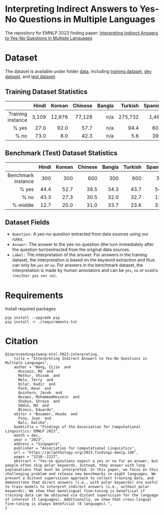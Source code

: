 # Interpreting Indirect Answers to Yes-No Questions in Multiple Languages
The repository for EMNLP 2023 finding paper: [Interpreting Indirect Answers to Yes-No Questions in Multiple Languages](https://aclanthology.org/2023.findings-emnlp.146/)

# Dataset 

The dataset is available under folder [data](https://github.com/wang-zijie/yn-question-multilingual/tree/main/data), including [training dataset](https://github.com/wang-zijie/yn-question-multilingual/tree/main/data/train_dataset), [dev dataset](https://github.com/wang-zijie/yn-question-multilingual/tree/main/data/test_dataset), and [test dataset](https://github.com/wang-zijie/yn-question-multilingual/tree/main/data/test_dataset).


## Training Dataset Statistics

|                   | Hindi | Korean | Chinese | Bangla | Turkish | Spanish | Nepali | Persian |
|------------------:| -----:| ------:|  ------:| ------:|  ------:|  ------:| ------:|  ------:|
| Training instance | 3,109 | 12,976 | 77,128  |   n/a  | 275,732 |  1,489  | n/a    |   n/a   |
|              % yes|  27.0 | 92.0   | 57.7    |   n/a  |   94.4  |    60.1 | n/a    |   n/a   |
|               % no|  73.0 |  8.0   | 42.3    |  n/a   |    5.6  |  39.1   |  n/a   |   n/a   |


## Benchmark (Test) Dataset Statistics
|                   | Hindi | Korean | Chinese | Bangla | Turkish | Spanish | Nepali | Persian |
|------------------:| -----:| ------:|  ------:| ------:|  ------:|  ------:| ------:|  ------:|
| Benchmark instance|  300  |   300  |    600  |   300  |   600   |   300   |   300  |   300   |
|              % yes|  44.4 |  52.7  | 38.5    |  34.3  |   43.7  |   54.2  |  46.7  |   46.7  |
|               % no|  43.3 |  27.3  | 30.5    |  32.0  |   32.7  |   12.0  |  36.3  |   32.0  |
|           % middle|  12.7 |  20.0  | 31.0    |  33.7  |   23.6  |   32.8  |  17.0  |   21.3  |


## Dataset Fields

* ```Question:``` A yes-no question extracted from data sources using our rules.
* ```Answer:``` The answer to the yes-no question (the turn immediately after the question turn)extracted from the original data sources.
* ```Label:``` The interpretation of the answer. For answers in the training dataset, the interpretation is based on the keyword extraction and thus can only be ```yes``` or ```no```. For answers in the benchmark dataset, the interpretation is made by human annotators and can be ```yes```, ```no``` or ```middle (neither yes nor no)```.
# Requirements

Install required packages
```
pip install --upgrade pip
pip install -r ./requirements.txt
```

# Citation

```
@inproceedings{wang-etal-2023-interpreting,
    title = "Interpreting Indirect Answers to Yes-No Questions in Multiple Languages",
    author = "Wang, Zijie  and
      Hossain, Md  and
      Mathur, Shivam  and
      Melo, Terry  and
      Ozler, Kadir  and
      Park, Keun  and
      Quintero, Jacob  and
      Rezaei, MohammadHossein  and
      Shakya, Shreya  and
      Uddin, Md  and
      Blanco, Eduardo",
    editor = "Bouamor, Houda  and
      Pino, Juan  and
      Bali, Kalika",
    booktitle = "Findings of the Association for Computational Linguistics: EMNLP 2023",
    month = dec,
    year = "2023",
    address = "Singapore",
    publisher = "Association for Computational Linguistics",
    url = "https://aclanthology.org/2023.findings-emnlp.146",
    pages = "2210--2227",
    abstract = "Yes-no questions expect a yes or no for an answer, but people often skip polar keywords. Instead, they answer with long explanations that must be interpreted. In this paper, we focus on this challenging problem and release new benchmarks in eight languages. We present a distant supervision approach to collect training data, and demonstrate that direct answers (i.e., with polar keywords) are useful to train models to interpret indirect answers (i.e., without polar keywords). We show that monolingual fine-tuning is beneficial if training data can be obtained via distant supervision for the language of interest (5 languages). Additionally, we show that cross-lingual fine-tuning is always beneficial (8 languages).",
}
```
